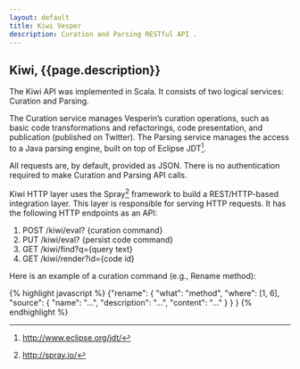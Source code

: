 ```yaml
---
layout: default
title: Kiwi Vesper
description: Curation and Parsing RESTful API .
---
```


## Kiwi, {{page.description}}


The Kiwi API was implemented in Scala. It consists of two logical services: Curation and Parsing.

The Curation service manages Vesperin’s curation operations, such as basic code transformations and refactorings, code presentation, and publication (published on Twitter). The Parsing service manages the access to a Java parsing engine, built on top of Eclipse JDT[^1].

All requests are, by default, provided as JSON. There is no authentication required to make Curation and Parsing API calls.

Kiwi HTTP layer uses the Spray[^2] framework to build a REST/HTTP-based integration layer. This layer is responsible for serving HTTP requests. It has the following HTTP endpoints as an API:

1. POST /kiwi/eval? {curation command}  
2. PUT /kiwi/eval? {persist code command}  
3. GET /kiwi/find?q={query text}  
4. GET /kiwi/render?id={code id}

Here is an example of a curation command (e.g., Rename method):

{% highlight javascript %}
{"rename": {
  "what": "method",
  "where": [1, 6],
  "source": {
    "name": "...",
    "description": "...",
    "content": "..."
  }
 }
}
{% endhighlight %}

[^1]: http://www.eclipse.org/jdt/  
[^2]: http://spray.io/  
